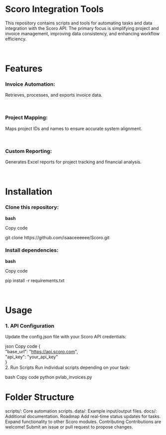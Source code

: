 <h1><b>Scoro Integration Tools</b></h1>
<p>This repository contains scripts and tools for automating tasks and data integration with the Scoro API. The primary focus is simplifying project and invoice management, improving data consistency, and enhancing workflow efficiency.</p>
<br>
<h1><b>Features</b></h1>
<h3>Invoice Automation:</h3>
<p>Retrieves, processes, and exports invoice data.</p>
<br>
<h3>Project Mapping:</h3>
<p>Maps project IDs and names to ensure accurate system alignment.</p>
<br>
<h3>Custom Reporting:</h3>
<p>Generates Excel reports for project tracking and financial analysis.</p>
<br>
<h1><b>Installation</b></h1>
<h3>Clone this repository:</h3>
<b>bash</b>
<p>Copy code</p>
<p>git clone https://github.com/isaaceeeeee/Scoro.git</p>
<h3>Install dependencies:</h3>
<b>bash</b>
<p>Copy code</p>
<p>pip install -r requirements.txt</p>
<br>
<h1><b>Usage</b></h1>

<h3>1. API Configuration</h3>
Update the config.json file with your Scoro API credentials:

json
Copy code
{  
  "base_url": "https://api.scoro.com",  
  "api_key": "your_api_key"  
}  
2. Run Scripts
Run individual scripts depending on your task:

bash
Copy code
python pvlab_invoices.py
<br>  
<h1><b>Folder Structure</b></h1>
scripts/: Core automation scripts.
data/: Example input/output files.
docs/: Additional documentation.
Roadmap
Add real-time status updates for tasks.
Expand functionality to other Scoro modules.
Contributing
Contributions are welcome! Submit an issue or pull request to propose changes.
